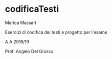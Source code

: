 # codificaTesti
Marica Massari

Esercizi di codifica dei testi e progetto per l'esame 

A.A 2018/19

Prof. Angelo Del Grosso
